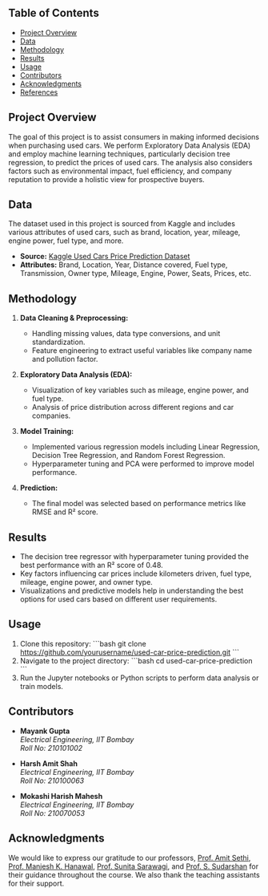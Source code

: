 ## Table of Contents
- [Project Overview](#project-overview)
- [Data](#data)
- [Methodology](#methodology)
- [Results](#results)
- [Usage](#usage)
- [Contributors](#contributors)
- [Acknowledgments](#acknowledgments)
- [References](#references)

## Project Overview
The goal of this project is to assist consumers in making informed decisions when purchasing used cars. We perform Exploratory Data Analysis (EDA) and employ machine learning techniques, particularly decision tree regression, to predict the prices of used cars. The analysis also considers factors such as environmental impact, fuel efficiency, and company reputation to provide a holistic view for prospective buyers.

## Data
The dataset used in this project is sourced from Kaggle and includes various attributes of used cars, such as brand, location, year, mileage, engine power, fuel type, and more.

- **Source:** [Kaggle Used Cars Price Prediction Dataset](https://www.kaggle.com/datasets/avikasliwal/used-cars-price-prediction)
- **Attributes:** Brand, Location, Year, Distance covered, Fuel type, Transmission, Owner type, Mileage, Engine, Power, Seats, Prices, etc.

## Methodology
1. **Data Cleaning & Preprocessing:**  
   - Handling missing values, data type conversions, and unit standardization.
   - Feature engineering to extract useful variables like company name and pollution factor.

2. **Exploratory Data Analysis (EDA):**  
   - Visualization of key variables such as mileage, engine power, and fuel type.
   - Analysis of price distribution across different regions and car companies.

3. **Model Training:**  
   - Implemented various regression models including Linear Regression, Decision Tree Regression, and Random Forest Regression.
   - Hyperparameter tuning and PCA were performed to improve model performance.

4. **Prediction:**  
   - The final model was selected based on performance metrics like RMSE and R² score.

## Results
- The decision tree regressor with hyperparameter tuning provided the best performance with an R² score of 0.48.
- Key factors influencing car prices include kilometers driven, fuel type, mileage, engine power, and owner type.
- Visualizations and predictive models help in understanding the best options for used cars based on different user requirements.

## Usage
1. Clone this repository:
    \`\`\`bash
    git clone https://github.com/yourusername/used-car-price-prediction.git
    \`\`\`
2. Navigate to the project directory:
    \`\`\`bash
    cd used-car-price-prediction
    \`\`\`
3. Run the Jupyter notebooks or Python scripts to perform data analysis or train models.

## Contributors
- **Mayank Gupta**  
  *Electrical Engineering, IIT Bombay*  
  *Roll No: 210101002*

- **Harsh Amit Shah**  
  *Electrical Engineering, IIT Bombay*  
  *Roll No: 210100063*

- **Mokashi Harish Mahesh**  
  *Electrical Engineering, IIT Bombay*  
  *Roll No: 210070053*

## Acknowledgments
We would like to express our gratitude to our professors, [Prof. Amit Sethi](http://www.cse.iitb.ac.in/~asethi/), [Prof. Manjesh K. Hanawal](http://www.iitb.ac.in/~manjesh/), [Prof. Sunita Sarawagi](http://www.cse.iitb.ac.in/~sunita/), and [Prof. S. Sudarshan](http://www.cse.iitb.ac.in/~sudarsha/) for their guidance throughout the course. We also thank the teaching assistants for their support.

